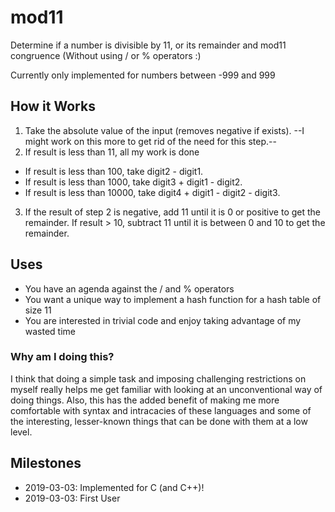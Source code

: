 # mod11
Determine if a number is divisible by 11, or its remainder and mod11 congruence (Without using / or % operators :)

Currently only implemented for numbers between -999 and 999

## How it Works
1. Take the absolute value of the input (removes negative if exists). --I might work on this more to get rid of the need for this step.--
2. If result is less than 11, all my work is done 
  - If result is less than 100, take digit2 - digit1.
  - If result is less than 1000, take digit3 + digit1 - digit2. 
  - If result is less than 10000, take digit4 + digit1 - digit2 - digit3.
3. If the result of step 2 is negative, add 11 until it is 0 or positive to get the remainder. If result > 10, subtract 11 until it is between 0 and 10 to get the remainder.

## Uses
- You have an agenda against the / and % operators
- You want a unique way to implement a hash function for a hash table of size 11
- You are interested in trivial code and enjoy taking advantage of my wasted time

### Why am I doing this?
I think that doing a simple task and imposing challenging restrictions on myself really helps me get familiar with looking at an unconventional way of doing things. Also, this has the added benefit of making me more comfortable with syntax and intracacies of these languages and some of the interesting, lesser-known things that can be done with them at a low level.

## Milestones
- 2019-03-03: Implemented for C (and C++)!
- 2019-03-03: First User
